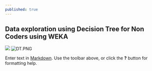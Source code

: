 ```yaml
---
published: true
---
```

## Data exploration using Decision Tree for Non Coders using WEKA

![]({{site.baseurl}}/)
![DT.PNG]({{site.baseurl}}/_images/DT.PNG)


Enter text in [Markdown](http://daringfireball.net/projects/markdown/). Use the toolbar above, or click the **?** button for formatting help.
